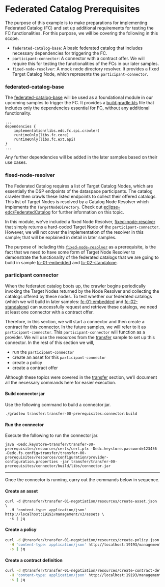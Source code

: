 # Federated Catalog Prerequisites

The purpose of this example is to make preparations for implementing Federated Catalog (FC) 
and set up additional requirements for testing the FC functionalities.
For this purpose, we will be covering the following in this scope.
* `federated-catalog-base`: A basic federated catalog that includes necessary dependencies for triggering the FC.
* `participant-connector`: A connector with a contract offer. We will require this for testing the functionalities of the FCs in our later samples.
* `fixed-node-resolver`: A mock node directory resolver. 
It provides a fixed Target Catalog Node, which represents the `participant-connector`.



### federated-catalog-base
The [federated-catalog-base](../fc-00-basic/federated-catalog-base) will be used as a foundational module in our upcoming samples to trigger the FC.
It provides a [build.gradle.kts](./federated-catalog-base/build.gradle.kts) file that includes only the dependencies
essential for FC, without any additional functionality.
```shell
...
dependencies {
    implementation(libs.edc.fc.spi.crawler)
    runtimeOnly(libs.fc.core)
    runtimeOnly(libs.fc.ext.api)
}
...
```
Any further dependencies will be added in the later samples based on their use cases.


### fixed-node-resolver
The Federated Catalog requires a list of Target Catalog Nodes, which are essentially the DSP endpoints of the dataspace participants.
The catalog crawler then crawls these listed endpoints to collect their offered catalogs. 
This list of Target Nodes is resolved by a Catalog Node Resolver which implements the `TargetNodeDirectory`.
Check out [eclipse-edc/FederatedCatalog](https://github.com/eclipse-edc/FederatedCatalog) for further information on this topic.


In this module, we've included a fixed Node Resolver, [fixed-node-resolver](./fixed-node-resolver)
that simply returns a hard-coded Target Node of the `participant-connector`.
However, we will not cover the implementation of the resolver in this sample; that will be explained in detail in later samples.


The purpose of including this [`fixed-node-resolver`](./fixed-node-resolver)
as a prerequisite, is the fact that we need to have some form of Target Node Resolver to demonstrate the functionality
of the federated catalogs that we are going to build in sample 
[fc-01-embedded](../fc-01-embedded) and [fc-02-standalone](../fc-02-standalone).

### participant connector

When the federated catalog boots up, the crawler begins periodically invoking the Target Nodes returned by the 
Node Resolver and collecting the catalogs offered by these nodes. To test whether our federated catalogs 
(which we will build in later samples: [fc-01-embedded](../fc-01-embedded) and [fc-02-standalone](../fc-02-standalone)) 
can successfully request and retrieve these catalogs, we need at least one connector with a contract offer.

Therefore, in this section, we will start a connector and then create a contract 
for this connector. In the future samples, we will refer to it as `participant-connector`.
This `participant-connector` will function as a provider.
We will use the resources from the [transfer](../../transfer) sample to set up this connector. In the rest of this section we will,
* run the `participant-connector`
* create an asset for this `participant-connector`
* create a policy
* create a contract offer

Although these topics were covered in the [transfer](../../transfer) section, we’ll document all the necessary commands here for easier execution.


#### Build connector jar
Use the following command to build a connector jar.
```shell
./gradlew transfer:transfer-00-prerequisites:connector:build
```
#### Run the connector
Execute the following to run the connector jar.
```shell
java -Dedc.keystore=transfer/transfer-00-prerequisites/resources/certs/cert.pfx -Dedc.keystore.password=123456 -Dedc.fs.config=transfer/transfer-00-prerequisites/resources/configuration/provider-configuration.properties -jar transfer/transfer-00-prerequisites/connector/build/libs/connector.jar
```

---

Once the connector is running, carry out the commands below in sequence.
#### Create an asset
```shell
curl -d @transfer/transfer-01-negotiation/resources/create-asset.json \
  -H 'content-type: application/json' http://localhost:19193/management/v3/assets \
  -s | jq
```

#### Create a policy
```bash
curl -d @transfer/transfer-01-negotiation/resources/create-policy.json \
  -H 'content-type: application/json' http://localhost:19193/management/v3/policydefinitions \
  -s | jq
```

#### Create a contract definition
```bash
curl -d @transfer/transfer-01-negotiation/resources/create-contract-definition.json \
  -H 'content-type: application/json' http://localhost:19193/management/v3/contractdefinitions \
  -s | jq
```